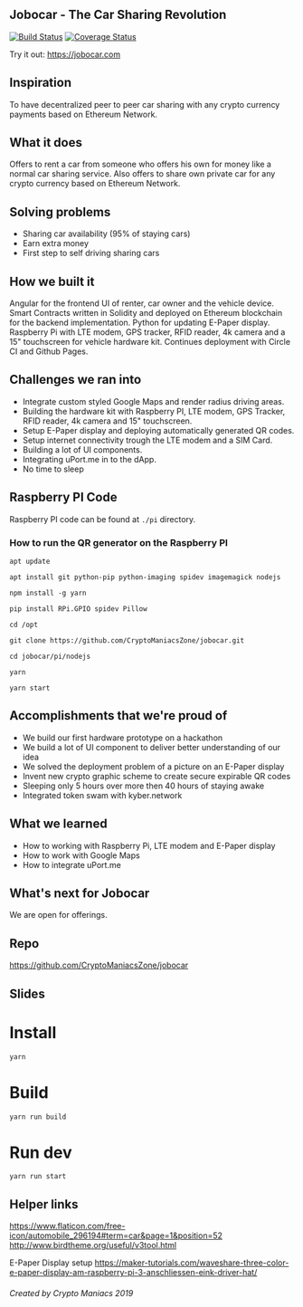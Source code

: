 ## Jobocar - The Car Sharing Revolution

[![Build Status](https://travis-ci.org/CryptoManiacsZone/jobocar.svg?branch=master)](https://travis-ci.org/CryptoManiacsZone/jobocar)
[![Coverage Status](https://coveralls.io/repos/github/CryptoManiacsZone/jobocar/badge.svg?branch=master)](https://coveralls.io/github/CryptoManiacsZone/jobocar?branch=master)

Try it out: https://jobocar.com

## Inspiration

To have decentralized peer to peer car sharing with any crypto currency payments based on Ethereum Network.    

## What it does

Offers to rent a car from someone who offers his own for money like a normal car sharing service. Also offers to share 
own private car for any crypto currency based on Ethereum Network. 


## Solving problems

- Sharing car availability (95% of staying cars)
- Earn extra money  
- First step to self driving sharing cars


## How we built it

Angular for the frontend UI of renter, car owner and the vehicle device.
Smart Contracts written in Solidity and deployed on Ethereum blockchain for the backend implementation. 
Python for updating E-Paper display.
Raspberry Pi with LTE modem, GPS tracker, RFID reader, 4k camera and a 15" touchscreen for vehicle hardware kit.
Continues deployment with Circle CI and Github Pages.


## Challenges we ran into

- Integrate custom styled Google Maps and render radius driving areas.
- Building the hardware kit with Raspberry PI, LTE modem, GPS Tracker, RFID reader, 4k camera and 15" touchscreen.
- Setup E-Paper display and deploying automatically generated QR codes.
- Setup internet connectivity trough the LTE modem and a SIM Card.
- Building a lot of UI components.
- Integrating uPort.me in to the dApp.
- No time to sleep

## Raspberry PI Code

Raspberry PI code can be found at ``./pi`` directory.

### How to run the QR generator on the Raspberry PI

```
apt update 

apt install git python-pip python-imaging spidev imagemagick nodejs

npm install -g yarn

pip install RPi.GPIO spidev Pillow

cd /opt

git clone https://github.com/CryptoManiacsZone/jobocar.git

cd jobocar/pi/nodejs

yarn

yarn start
```

## Accomplishments that we're proud of

- We build our first hardware prototype on a hackathon
- We build a lot of UI component to deliver better understanding of our idea
- We solved the deployment problem of a picture on an E-Paper display
- Invent new crypto graphic scheme to create secure expirable QR codes
- Sleeping only 5 hours over more then 40 hours of staying awake 
- Integrated token swam with kyber.network

## What we learned

- How to working with Raspberry Pi, LTE modem and E-Paper display
- How to work with Google Maps
- How to integrate uPort.me

## What's next for Jobocar

We are open for offerings.

## Repo

https://github.com/CryptoManiacsZone/jobocar

## Slides



# Install
``yarn``

# Build
``yarn run build``

# Run dev
``yarn run start``

## Helper links

https://www.flaticon.com/free-icon/automobile_296194#term=car&page=1&position=52
http://www.birdtheme.org/useful/v3tool.html

E-Paper Display setup
https://maker-tutorials.com/waveshare-three-color-e-paper-display-am-raspberry-pi-3-anschliessen-eink-driver-hat/

###### Created by Crypto Maniacs 2019
